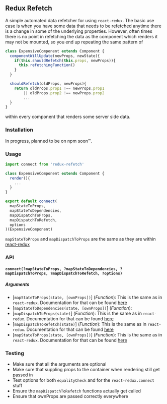 ## Redux Refetch

A simple automated data refetcher for using `react-redux`. The basic use case is when you have some data that needs to be refetched anytime there is a change in some of the underlying properties. However, often times there is no point in refetching the data as the component which renders it may not be mounted, so you end up repeating the same pattern of

```JavaScript
class ExpensiveComponent extends Component {
  componentWillUpdate(newProps, newState){
    if(this.shouldRefetch(this.props, newProps)){
      this.refetchingFunction()
    }
  }

  shouldRefetch(oldProps, newProps){
    return oldProps.prop1 !== newProps.prop1
        || oldProps.prop2 !== newProps.prop2
        ...
  }
}

```

within every component that renders some server side data.

### Installation

In progress, planned to be on npm soon™.

### Usage

```JavaScript
import connect from 'redux-refetch'

class ExpensiveComponent extends Component {
  render(){
    ...
  }
}

export default connect(
  mapStateToProps,
  mapStateToDependencies,
  mapDispatchToProps,
  mapDispatchToRefetch,
  options
)(ExpensiveComponent)
```

`mapStateToProps` and `mapDispatchToProps` are the same as they are within [react-redux](https://github.com/reactjs/react-redux/blob/master/docs/api.md#connectmapstatetoprops-mapdispatchtoprops-mergeprops-options)


### API

#### `connect(?mapStateToProps, ?mapStateToDependencies, ?mapDispatchToProps, ?mapDispatchToRefetch, ?options)`


##### Arguments

* [`mapStateToProps(state, [ownProps])`] (*Function*): This is the same as in `react-redux`. Documentation for that can be found [here](https://github.com/reactjs/react-redux/blob/master/docs/api.md#arguments)
* [`mapStateToDependencies(state, [ownProps])`] (*Function*):
* [`mapDispatchToProps(state)`] (*Function*): This is the same as in `react-redux`. Documentation for that can be found [here](https://github.com/reactjs/react-redux/blob/master/docs/api.md#arguments)
* [`mapDispatchToRefetch(state)`] (*Function*): This is the same as in `react-redux`. Documentation for that can be found [here](https://github.com/reactjs/react-redux/blob/master/docs/api.md#arguments)
* [`mapStateToProps(state, [ownProps])`] (*Function*): This is the same as in `react-redux`. Documentation for that can be found [here](https://github.com/reactjs/react-redux/blob/master/docs/api.md#arguments)

### Testing

* Make sure that all the arguments are optional
* Make sure that suppling props to the container when rendering still get passed in
* Test options for both `equalityCheck` and for the `react-redux.connect` stuff
* Ensure the `mapDispatchToRefetch` functions actually get called
* Ensure that ownProps are passed correctly everywhere
